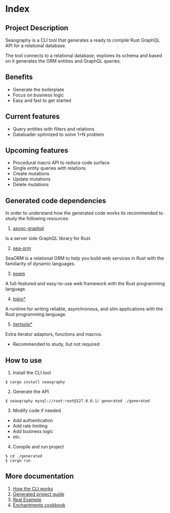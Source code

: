 # Index

## Project Description

Seaography is a CLI tool that generates a ready to compile Rust GraphQL API for a relational database.

The tool connects to a relational database, explores its schema and based on it generates the ORM entities and GraphQL queries.

## Benefits

* Generate the boilerplate
* Focus on business logic
* Easy and fast to get started


## Current features

* Query entities with filters and relations
* Dataloader optimized to solve 1+N problem

## Upcoming features
* Procedural macro API to reduce code surface
* Single entity queries with relations
* Create mutations
* Update mutations
* Delete mutations

## Generated code dependencies

In order to understand how the generated code works its recommended to study the following resources:

1. [async-graphql](https://docs.rs/async-graphql/latest/async_graphql/)

  Is a server side GraphQL library for Rust.

2. [sea-orm](https://docs.rs/sea-orm/latest/sea_orm/)

  SeaORM is a relational ORM to help you build web services in Rust with the familiarity of dynamic languages.

3. [poem](https://docs.rs/crate/poem/latest)

  A full-featured and easy-to-use web framework with the Rust programming language.

4. [tokio*](https://docs.rs/tokio/latest/tokio/)

  A runtime for writing reliable, asynchronous, and slim applications with the Rust programming language.

5. [itertools*](https://docs.rs/itertools/latest/itertools/)

  Extra iterator adaptors, functions and macros.

* Recommended to study, but not required

## How to use

1. Install the CLI tool
  ```shell
  $ cargo install seaography
  ```

2. Generate the API
  ```shell
  $ seaography mysql://root:root@127.0.0.1/ generated ./generated
  ```

3. Modify code if needed
  * Add authentication
  * Add rate limiting
  * Add business logic
  * etc.

4. Compile and run project
  ```shell
  $ cd ./generated
  $ cargo run
  ```

## More documentation

1. [How the CLI works](/docs/tool-internals)
2. [Generated project guide](/docs/generated-project-structure)
3. [Real Example](/docs/real-example)
3. [Enchantments cookbook](/docs/enchantments-cookbook)